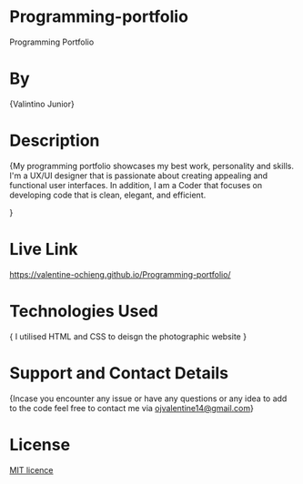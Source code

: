 # Programming-portfolio
Programming Portfolio
# By 
{Valintino Junior}
# Description
{My programming portfolio showcases my best work, personality and skills. I'm a UX/UI designer that is passionate about creating appealing and functional user interfaces. In addition, I am a Coder that focuses on developing code that is clean, elegant, and efficient.

}
# Live Link
https://valentine-ochieng.github.io/Programming-portfolio/
# Technologies Used
{ I utilised HTML and CSS to deisgn the photographic website }
# Support and Contact Details
{Incase you encounter any issue or have any questions or any idea to add to the code feel free to contact me via ojvalentine14@gmail.com}
# License
<a href = "https://github.com/valentine-ochieng/Programming-portfolio/blob/main/LICENSE">MIT licence </a>
